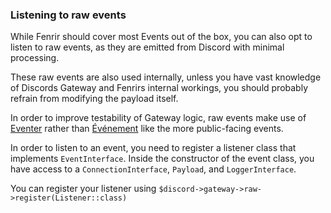 ### Listening to raw events

While Fenrir should cover most Events out of the box, you can also opt to listen to raw events, as they are emitted from Discord with minimal processing.

These raw events are also used internally, unless you have vast knowledge of Discords Gateway and Fenrirs internal workings, you should probably refrain from modifying the payload itself.

In order to improve testability of Gateway logic, raw events make use of [Eventer](https://github.com/rxak-php/Eventer) rather than [Événement](https://github.com/igorw/evenement) like the more public-facing events.

In order to listen to an event, you need to register a listener class that implements `EventInterface`. Inside the constructor of the event class, you have access to a `ConnectionInterface`, `Payload`, and `LoggerInterface`.

You can register your listener using `$discord->gateway->raw->register(Listener::class)`
